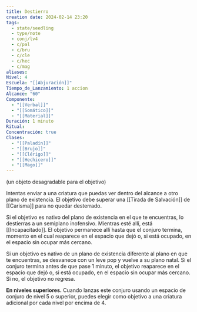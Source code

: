 ```yaml
---
title: Destierro
creation date: 2024-02-14 23:20
tags:
  - state/seedling
  - type/note
  - conj/lv4
  - c/pal
  - c/bru
  - c/cle
  - c/hec
  - c/mag
aliases: 
Nivel: 4
Escuela: "[[Abjuración]]"
Tiempo_de_Lanzamiento: 1 accion
Alcance: "60"
Componente:
  - "[[Verbal]]"
  - "[[Somático]]"
  - "[[Material]]"
Duración: 1 minuto
Ritual: 
Concentración: true
Clases:
  - "[[Paladín]]"
  - "[[Brujo]]"
  - "[[Clérigo]]"
  - "[[Hechicero]]"
  - "[[Mago]]"
---
```

(un objeto desagradable para el objetivo)

Intentas enviar a una criatura que puedas ver dentro del alcance a otro plano de existencia. El objetivo debe superar una [[Tirada de Salvación]] de [[Carisma]] para no quedar desterrado.

Si el objetivo es nativo del plano de existencia en el que te encuentras, lo destierras a un semiplano inofensivo. Mientras esté allí, está [[Incapacitado]]. El objetivo permanece allí hasta que el conjuro termina, momento en el cual reaparece en el espacio que dejó o, si está ocupado, en el espacio sin ocupar más cercano.

Si un objetivo es nativo de un plano de existencia diferente al plano en que te encuentras, se desvanece con un leve pop y vuelve a su plano natal. Si el conjuro termina antes de que pase 1 minuto, el objetivo reaparece en el espacio que dejó o, si está ocupado, en el espacio sin ocupar más cercano. Si no, el objetivo no regresa.

**En niveles superiores.** Cuando lanzas este conjuro usando un espacio de conjuro de nivel 5 o superior, puedes elegir como objetivo a una criatura adicional por cada nivel por encima de 4.